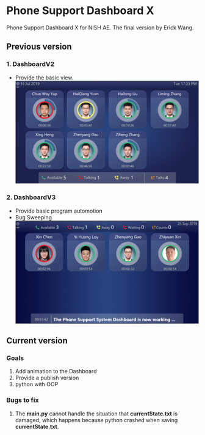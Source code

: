 # Phone Support Dashboard X

 Phone Support Dashboard X for NISH AE. The final version by Erick Wang.

## Previous version

### 1. DashboardV2

- Provide the basic view.
![V2](/Resources/DashboardV2.png)

### 2. DashboardV3

- Provide basic program automotion
- Bug Sweeping
![V3](/Resources/DashboardV3.png)

## Current version

### Goals

1. Add animation to the Dashboard
2. Provide a publish version
3. python with OOP

### Bugs to fix

1. The **main.py** cannot handle the situation that **currentState.txt** is damaged, which happens because python crashed when saving **currentState.txt**.
